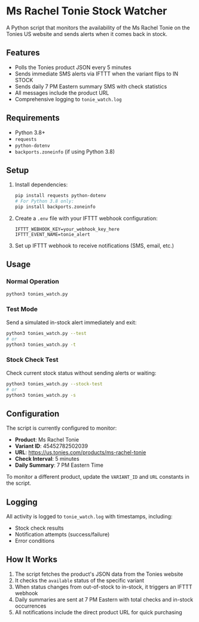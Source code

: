 # Ms Rachel Tonie Stock Watcher

A Python script that monitors the availability of the Ms Rachel Tonie on the Tonies US website and sends alerts when it comes back in stock.

## Features

- Polls the Tonies product JSON every 5 minutes
- Sends immediate SMS alerts via IFTTT when the variant flips to IN STOCK
- Sends daily 7 PM Eastern summary SMS with check statistics
- All messages include the product URL
- Comprehensive logging to `tonie_watch.log`

## Requirements

- Python 3.8+
- `requests`
- `python-dotenv`
- `backports.zoneinfo` (if using Python 3.8)

## Setup

1. Install dependencies:
   ```bash
   pip install requests python-dotenv
   # For Python 3.8 only:
   pip install backports.zoneinfo
   ```

2. Create a `.env` file with your IFTTT webhook configuration:
   ```
   IFTTT_WEBHOOK_KEY=your_webhook_key_here
   IFTTT_EVENT_NAME=tonie_alert
   ```

3. Set up IFTTT webhook to receive notifications (SMS, email, etc.)

## Usage

### Normal Operation
```bash
python3 tonies_watch.py
```

### Test Mode
Send a simulated in-stock alert immediately and exit:
```bash
python3 tonies_watch.py --test
# or
python3 tonies_watch.py -t
```

### Stock Check Test
Check current stock status without sending alerts or waiting:
```bash
python3 tonies_watch.py --stock-test
# or
python3 tonies_watch.py -s
```

## Configuration

The script is currently configured to monitor:
- **Product**: Ms Rachel Tonie
- **Variant ID**: 45452782502039
- **URL**: https://us.tonies.com/products/ms-rachel-tonie
- **Check Interval**: 5 minutes
- **Daily Summary**: 7 PM Eastern Time

To monitor a different product, update the `VARIANT_ID` and `URL` constants in the script.

## Logging

All activity is logged to `tonie_watch.log` with timestamps, including:
- Stock check results
- Notification attempts (success/failure)
- Error conditions

## How It Works

1. The script fetches the product's JSON data from the Tonies website
2. It checks the `available` status of the specific variant
3. When status changes from out-of-stock to in-stock, it triggers an IFTTT webhook
4. Daily summaries are sent at 7 PM Eastern with total checks and in-stock occurrences
5. All notifications include the direct product URL for quick purchasing